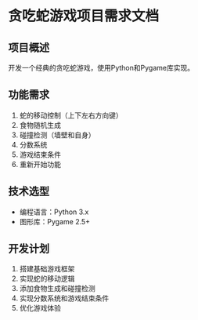 # 贪吃蛇游戏项目需求文档

## 项目概述
开发一个经典的贪吃蛇游戏，使用Python和Pygame库实现。

## 功能需求
1. 蛇的移动控制（上下左右方向键）
2. 食物随机生成
3. 碰撞检测（墙壁和自身）
4. 分数系统
5. 游戏结束条件
6. 重新开始功能

## 技术选型
- 编程语言：Python 3.x
- 图形库：Pygame 2.5+

## 开发计划
1. 搭建基础游戏框架
2. 实现蛇的移动逻辑
3. 添加食物生成和碰撞检测
4. 实现分数系统和游戏结束条件
5. 优化游戏体验
